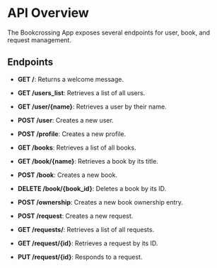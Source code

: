 # API Overview

The Bookcrossing App exposes several endpoints for user, book, and request management. 

## Endpoints

- **GET /**: Returns a welcome message.
  
- **GET /users_list**: Retrieves a list of all users.
  
- **GET /user/{name}**: Retrieves a user by their name.
  
- **POST /user**: Creates a new user.
  
- **POST /profile**: Creates a new profile.
  
- **GET /books**: Retrieves a list of all books.
  
- **GET /book/{name}**: Retrieves a book by its title.
  
- **POST /book**: Creates a new book.
  
- **DELETE /book/{book_id}**: Deletes a book by its ID.
  
- **POST /ownership**: Creates a new book ownership entry.
  
- **POST /request**: Creates a new request.
  
- **GET /requests/**: Retrieves a list of all requests.
  
- **GET /request/{id}**: Retrieves a request by its ID.
  
- **PUT /request/{id}**: Responds to a request.

